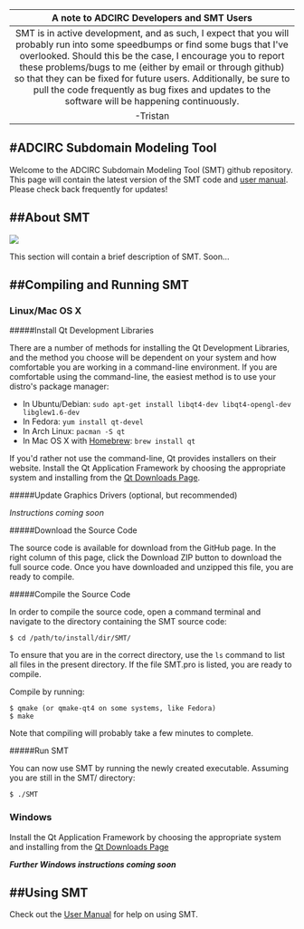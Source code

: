 | A note to ADCIRC Developers and SMT Users |
|:-------------------------------------------:|
| SMT is in active development, and as such, I expect that you will probably run into some speedbumps or find some bugs that I've overlooked. Should this be the case, I encourage you to report these problems/bugs to me (either by email or through github) so that they can be fixed for future users. Additionally, be sure to pull the code frequently as bug fixes and updates to the software will be happening continuously. |
| -Tristan |

#ADCIRC Subdomain Modeling Tool
-------------------------------------------------------------------------------

Welcome to the ADCIRC Subdomain Modeling Tool (SMT) github repository. This page will contain
the latest version of the SMT code and [user manual](https://github.com/atdyer/SMT/wiki/SMT-User-Manual). Please check
back frequently for updates!

##About SMT
-------------------------------------------------------------------------------
![](https://raw.githubusercontent.com/atdyer/SMT/master/images/caseStudy_allCreated.png)

This section will contain a brief description of SMT. Soon...

##Compiling and Running SMT
-------------------------------------------------------------------------------

### Linux/Mac OS X

#####Install Qt Development Libraries

There are a number of methods for installing the Qt Development Libraries, and the method
you choose will be dependent on your system and how comfortable you are working in a 
command-line environment. If you are comfortable using the command-line, the easiest
method is to use your distro's package manager:

* In Ubuntu/Debian: `sudo apt-get install libqt4-dev libqt4-opengl-dev libglew1.6-dev`
* In Fedora:        `yum install qt-devel`
* In Arch Linux:    `pacman -S qt`
* In Mac OS X with [Homebrew](http://mxcl.github.io/homebrew/): `brew install qt`

If you'd rather not use the command-line, Qt provides installers on their website.
Install the Qt Application Framework by choosing the appropriate system and installing
from the [Qt Downloads Page](http://qt-project.org/downloads).

#####Update Graphics Drivers (optional, but recommended)

*Instructions coming soon*

#####Download the Source Code

The source code is available for download from the GitHub page. In the right column of
this page, click the Download ZIP button to download the full source code. Once you have
downloaded and unzipped this file, you are ready to compile.

#####Compile the Source Code

In order to compile the source code, open a command terminal and navigate to the directory
containing the SMT source code:

    $ cd /path/to/install/dir/SMT/

To ensure that you are in the correct directory, use the `ls` command to list all files
in the present directory. If the file SMT.pro is listed, you are ready to compile.

Compile by running:

    $ qmake (or qmake-qt4 on some systems, like Fedora)
    $ make

Note that compiling will probably take a few minutes to complete.

#####Run SMT

You can now use SMT by running the newly created executable.
Assuming you are still in the SMT/ directory:

    $ ./SMT

### Windows

Install the Qt Application Framework by choosing the appropriate system
and installing from the [Qt Downloads Page](http://qt-project.org/downloads) 

***Further Windows instructions coming soon***

##Using SMT
-------------------------------------------------------------------------------

Check out the [User Manual](https://github.com/atdyer/SMT/wiki/SMT-User-Manual) for help on using SMT.


